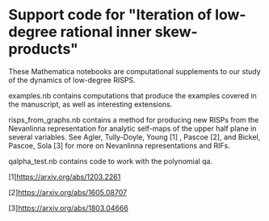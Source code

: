 # Support code for "Iteration of low-degree rational inner skew-products"

These Mathematica notebooks are computational supplements to our study of the dynamics of low-degree RISPS. 

examples.nb contains computations that produce the examples covered in the manuscript, as well as interesting extensions.

risps_from_graphs.nb contains a method for producing new RISPs from the Nevanlinna representation for analytic self-maps of the upper half plane in several variables. See Agler, Tully-Doyle, Young [1] , Pascoe [2], and Bickel, Pascoe, Sola [3] for more on Nevanlinna representations and RIFs.

qalpha_test.nb contains code to work with the polynomial qa.

[1]<https://arxiv.org/abs/1203.2261>

[2]<https://arxiv.org/abs/1605.08707>

[3]<https://arxiv.org/abs/1803.04666>
